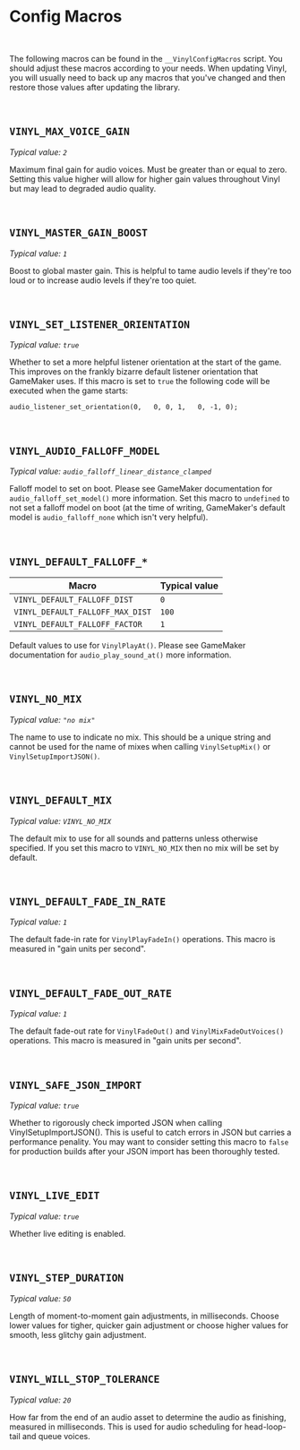 # Config Macros

&nbsp;

The following macros can be found in the `__VinylConfigMacros` script. You should adjust these macros according to your needs. When updating Vinyl, you will usually need to back up any macros that you've changed and then restore those values after updating the library.

&nbsp;

## `VINYL_MAX_VOICE_GAIN`

*Typical value: `2`*

Maximum final gain for audio voices. Must be greater than or equal to zero. Setting this value higher will allow for higher gain values throughout Vinyl but may lead to degraded audio quality.

&nbsp;

## `VINYL_MASTER_GAIN_BOOST`

*Typical value: `1`*

Boost to global master gain. This is helpful to tame audio levels if they're too loud or to increase audio levels if they're too quiet.

&nbsp;

## `VINYL_SET_LISTENER_ORIENTATION`

*Typical value: `true`*

Whether to set a more helpful listener orientation at the start of the game. This improves on the frankly bizarre default listener orientation that GameMaker uses. If this macro is set to `true` the following code will be executed when the game starts:

```
audio_listener_set_orientation(0,   0, 0, 1,   0, -1, 0);
```

&nbsp;

## `VINYL_AUDIO_FALLOFF_MODEL`

*Typical value: `audio_falloff_linear_distance_clamped`*

Falloff model to set on boot. Please see GameMaker documentation for `audio_falloff_set_model()` more information. Set this macro to `undefined` to not set a falloff model on boot (at the time of writing, GameMaker's default model is `audio_falloff_none` which isn't very helpful).

&nbsp;

## `VINYL_DEFAULT_FALLOFF_*`

|Macro                           |Typical value|
|--------------------------------|-------------|
|`VINYL_DEFAULT_FALLOFF_DIST`    |`0`          |
|`VINYL_DEFAULT_FALLOFF_MAX_DIST`|`100`        |
|`VINYL_DEFAULT_FALLOFF_FACTOR`  |`1`          |

Default values to use for `VinylPlayAt()`. Please see GameMaker documentation for `audio_play_sound_at()` more information.

&nbsp;

## `VINYL_NO_MIX`

*Typical value: `"no mix"`*

The name to use to indicate no mix. This should be a unique string and cannot be used for the name of mixes when calling `VinylSetupMix()` or `VinylSetupImportJSON()`.

&nbsp;

## `VINYL_DEFAULT_MIX`

*Typical value: `VINYL_NO_MIX`*

The default mix to use for all sounds and patterns unless otherwise specified. If you set this macro to `VINYL_NO_MIX` then no mix will be set by default.

&nbsp;

## `VINYL_DEFAULT_FADE_IN_RATE`

*Typical value: `1`*

The default fade-in rate for `VinylPlayFadeIn()` operations. This macro is measured in "gain units per second".

&nbsp;

## `VINYL_DEFAULT_FADE_OUT_RATE`

*Typical value: `1`*

The default fade-out rate for `VinylFadeOut()` and `VinylMixFadeOutVoices()` operations. This macro is measured in "gain units per second".

&nbsp;

## `VINYL_SAFE_JSON_IMPORT`

*Typical value: `true`*

Whether to rigorously check imported JSON when calling VinylSetupImportJSON(). This is useful to catch errors in JSON but carries a performance penality. You may want to consider setting this macro to `false` for production builds after your JSON import has been thoroughly tested.

&nbsp;

## `VINYL_LIVE_EDIT`

*Typical value: `true`*

Whether live editing is enabled.

&nbsp;

## `VINYL_STEP_DURATION`

*Typical value: `50`*

Length of moment-to-moment gain adjustments, in milliseconds. Choose lower values for tigher, quicker gain adjustment or choose higher values for smooth, less glitchy gain adjustment.

&nbsp;

## `VINYL_WILL_STOP_TOLERANCE`

*Typical value: `20`*

How far from the end of an audio asset to determine the audio as finishing, measured in milliseconds. This is used for audio scheduling for head-loop-tail and queue voices.